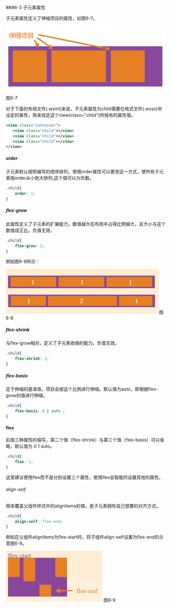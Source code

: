 ###6-3 子元素属性

子元素属性定义了伸缩项目的属性，如图6-7。

![](/assets/6-7.png) 图6-7

对于下面的布局文件(.wxml)来说，子元素属性为child需要在格式文件(.wxss)中设定的属性，用来规定这个view(class="child")所独有的属性值。
```xml
<view class="container">
   <view class="child"></view>
   <view class="child"></view>
   <view class="child"></view>
</view>
```

##### order

子元素默认按照编写的顺序排列，使用order属性可以更改这一方式，使所有子元素按order从小到大排列,这个值可以为负数。

```css
.child{
	order: 1;
}
```

##### flex-grow

此属性定义了子元素的扩展能力，数值越大在布局中占得比例越大，且大小与这个数值成正比。负值无效。

```css
.child{
	flex-grow: 2;
}
```

例如图6-8所示：

![](/assets/6-8.png)图6-8

##### flex-shrink

与flex-grow相对，定义了子元素收缩的能力。负值无效。

```css
.child{
	flex-shrink: 2;
}
```

##### flex-basis

定于伸缩的基准值，项目会按这个比例进行伸缩。默认值为auto，即根据flex-grow的值进行伸缩。

```css
.child{
	flex-basis: 0 | auto ;
}
```
#### flex

前面三种属性的缩写，第二个值（flex-shrink）与第三个值（flex-basis）可以省略，默认值为 0 1 auto。

```css
.child{
	flex: 1;
}
```
这里建议使用flex而不是分别设置三个属性，使用flex会智能的设置其他的属性。

###### align-self

用来覆盖父组件样式中的alignItems的值，是子元素拥有自己想要的对齐方式。

```css
.child{
	align-self: flex-end;
}
```

例如在父组件alignItems为flex-start时，将子组件align-self设置为flex-end的示意图6-9。

![](/assets/6-9.png) 图6-9
